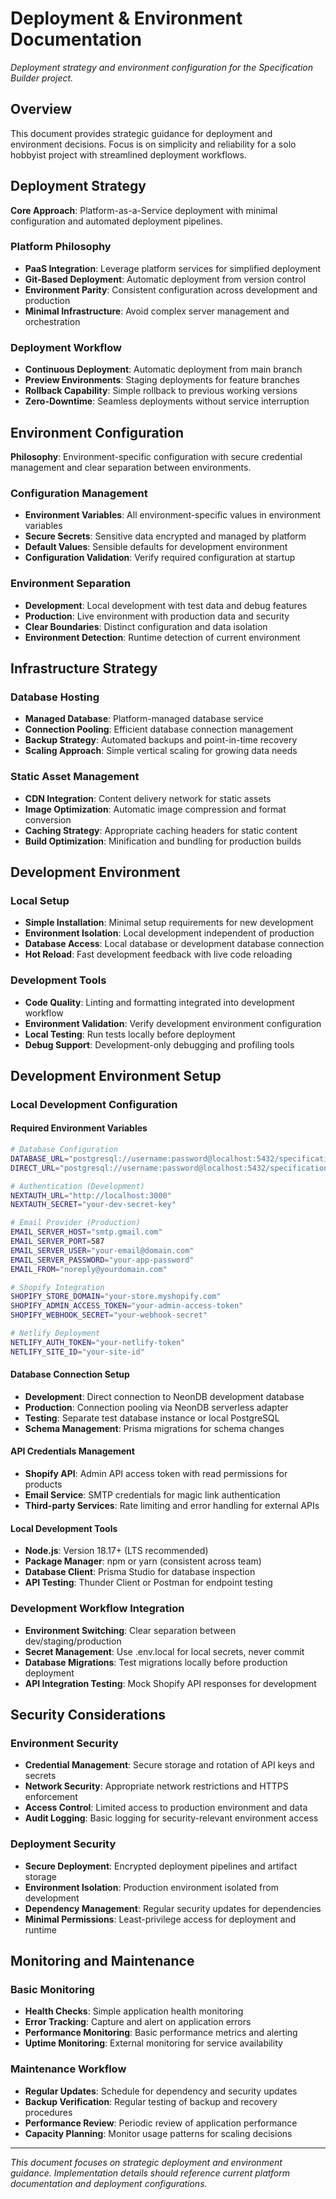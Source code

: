 # Deployment & Environment Documentation

*Deployment strategy and environment configuration for the Specification Builder project.*

## Overview

This document provides strategic guidance for deployment and environment decisions. Focus is on simplicity and reliability for a solo hobbyist project with streamlined deployment workflows.

## Deployment Strategy

**Core Approach**: Platform-as-a-Service deployment with minimal configuration and automated deployment pipelines.

### Platform Philosophy
- **PaaS Integration**: Leverage platform services for simplified deployment
- **Git-Based Deployment**: Automatic deployment from version control
- **Environment Parity**: Consistent configuration across development and production
- **Minimal Infrastructure**: Avoid complex server management and orchestration

### Deployment Workflow
- **Continuous Deployment**: Automatic deployment from main branch
- **Preview Environments**: Staging deployments for feature branches
- **Rollback Capability**: Simple rollback to previous working versions
- **Zero-Downtime**: Seamless deployments without service interruption

## Environment Configuration

**Philosophy**: Environment-specific configuration with secure credential management and clear separation between environments.

### Configuration Management
- **Environment Variables**: All environment-specific values in environment variables
- **Secure Secrets**: Sensitive data encrypted and managed by platform
- **Default Values**: Sensible defaults for development environment
- **Configuration Validation**: Verify required configuration at startup

### Environment Separation
- **Development**: Local development with test data and debug features
- **Production**: Live environment with production data and security
- **Clear Boundaries**: Distinct configuration and data isolation
- **Environment Detection**: Runtime detection of current environment

## Infrastructure Strategy

### Database Hosting
- **Managed Database**: Platform-managed database service
- **Connection Pooling**: Efficient database connection management
- **Backup Strategy**: Automated backups and point-in-time recovery
- **Scaling Approach**: Simple vertical scaling for growing data needs

### Static Asset Management
- **CDN Integration**: Content delivery network for static assets
- **Image Optimization**: Automatic image compression and format conversion
- **Caching Strategy**: Appropriate caching headers for static content
- **Build Optimization**: Minification and bundling for production builds

## Development Environment

### Local Setup
- **Simple Installation**: Minimal setup requirements for new development
- **Environment Isolation**: Local development independent of production
- **Database Access**: Local database or development database connection
- **Hot Reload**: Fast development feedback with live code reloading

### Development Tools
- **Code Quality**: Linting and formatting integrated into development workflow
- **Environment Validation**: Verify development environment configuration
- **Local Testing**: Run tests locally before deployment
- **Debug Support**: Development-only debugging and profiling tools

## Development Environment Setup

### Local Development Configuration

#### Required Environment Variables
```bash
# Database Configuration
DATABASE_URL="postgresql://username:password@localhost:5432/specifications_dev"
DIRECT_URL="postgresql://username:password@localhost:5432/specifications_dev"

# Authentication (Development)
NEXTAUTH_URL="http://localhost:3000"
NEXTAUTH_SECRET="your-dev-secret-key"

# Email Provider (Production)
EMAIL_SERVER_HOST="smtp.gmail.com"
EMAIL_SERVER_PORT=587
EMAIL_SERVER_USER="your-email@domain.com"
EMAIL_SERVER_PASSWORD="your-app-password"
EMAIL_FROM="noreply@yourdomain.com"

# Shopify Integration
SHOPIFY_STORE_DOMAIN="your-store.myshopify.com"
SHOPIFY_ADMIN_ACCESS_TOKEN="your-admin-access-token"
SHOPIFY_WEBHOOK_SECRET="your-webhook-secret"

# Netlify Deployment
NETLIFY_AUTH_TOKEN="your-netlify-token"
NETLIFY_SITE_ID="your-site-id"
```

#### Database Connection Setup
- **Development**: Direct connection to NeonDB development database
- **Production**: Connection pooling via NeonDB serverless adapter
- **Testing**: Separate test database instance or local PostgreSQL
- **Schema Management**: Prisma migrations for schema changes

#### API Credentials Management
- **Shopify API**: Admin API access token with read permissions for products
- **Email Service**: SMTP credentials for magic link authentication
- **Third-party Services**: Rate limiting and error handling for external APIs

#### Local Development Tools
- **Node.js**: Version 18.17+ (LTS recommended)
- **Package Manager**: npm or yarn (consistent across team)
- **Database Client**: Prisma Studio for database inspection
- **API Testing**: Thunder Client or Postman for endpoint testing

### Development Workflow Integration
- **Environment Switching**: Clear separation between dev/staging/production
- **Secret Management**: Use .env.local for local secrets, never commit
- **Database Migrations**: Test migrations locally before production deployment
- **API Integration Testing**: Mock Shopify API responses for development

## Security Considerations

### Environment Security
- **Credential Management**: Secure storage and rotation of API keys and secrets
- **Network Security**: Appropriate network restrictions and HTTPS enforcement
- **Access Control**: Limited access to production environment and data
- **Audit Logging**: Basic logging for security-relevant environment access

### Deployment Security
- **Secure Deployment**: Encrypted deployment pipelines and artifact storage
- **Environment Isolation**: Production environment isolated from development
- **Dependency Management**: Regular security updates for dependencies
- **Minimal Permissions**: Least-privilege access for deployment and runtime

## Monitoring and Maintenance

### Basic Monitoring
- **Health Checks**: Simple application health monitoring
- **Error Tracking**: Capture and alert on application errors
- **Performance Monitoring**: Basic performance metrics and alerting
- **Uptime Monitoring**: External monitoring for service availability

### Maintenance Workflow
- **Regular Updates**: Schedule for dependency and security updates
- **Backup Verification**: Regular testing of backup and recovery procedures
- **Performance Review**: Periodic review of application performance
- **Capacity Planning**: Monitor usage patterns for scaling decisions

---

*This document focuses on strategic deployment and environment guidance. Implementation details should reference current platform documentation and deployment configurations.*
